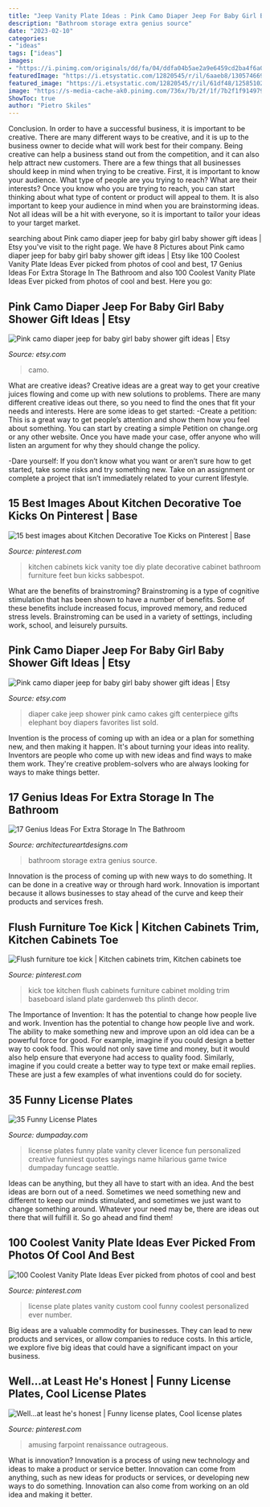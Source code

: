 ```yaml
---
title: "Jeep Vanity Plate Ideas : Pink Camo Diaper Jeep For Baby Girl Baby Shower Gift Ideas"
description: "Bathroom storage extra genius source"
date: "2023-02-10"
categories:
- "ideas"
tags: ["ideas"]
images:
- "https://i.pinimg.com/originals/dd/fa/04/ddfa04b5ae2a9e6459cd2ba4f6a0a83d.jpg"
featuredImage: "https://i.etsystatic.com/12820545/r/il/6aaeb8/1305746697/il_794xN.1305746697_cznm.jpg"
featured_image: "https://i.etsystatic.com/12820545/r/il/61df48/1258510212/il_794xN.1258510212_hamw.jpg"
image: "https://s-media-cache-ak0.pinimg.com/736x/7b/2f/1f/7b2f1f914979a8d949fd8d408e15a39f--stock-cabinets-kick-plate.jpg"
ShowToc: true
author: "Pietro Skiles"
---
```



Conclusion.
In order to have a successful business, it is important to be creative. There are many different ways to be creative, and it is up to the business owner to decide what will work best for their company. Being creative can help a business stand out from the competition, and it can also help attract new customers. There are a few things that all businesses should keep in mind when trying to be creative.
First, it is important to know your audience. What type of people are you trying to reach? What are their interests? Once you know who you are trying to reach, you can start thinking about what type of content or product will appeal to them. It is also important to keep your audience in mind when you are brainstorming ideas. Not all ideas will be a hit with everyone, so it is important to tailor your ideas to your target market.

	

		
searching about Pink camo diaper jeep for baby girl baby shower gift ideas | Etsy you've visit to the right page. We have 8 Pictures about Pink camo diaper jeep for baby girl baby shower gift ideas | Etsy like 100 Coolest Vanity Plate Ideas Ever picked from photos of cool and best, 17 Genius Ideas For Extra Storage In The Bathroom and also 100 Coolest Vanity Plate Ideas Ever picked from photos of cool and best. Here you go:
		
    
## Pink Camo Diaper Jeep For Baby Girl Baby Shower Gift Ideas | Etsy

<img loading=lazy src="https://i.etsystatic.com/12820545/r/il/61df48/1258510212/il_794xN.1258510212_hamw.jpg" onerror="this.onerror=null;this.src='https://tse1.mm.bing.net/th?id=OIP.QzXIrgQiydfdnhc7XotIogHaJ4&amp;pid=15.1';" alt="Pink camo diaper jeep for baby girl baby shower gift ideas | Etsy">

_Source: etsy.com_

>camo. 

	

What are creative ideas?
Creative ideas are a great way to get your creative juices flowing and come up with new solutions to problems. There are many different creative ideas out there, so you need to find the ones that fit your needs and interests. Here are some ideas to get started: 
-Create a petition: This is a great way to get people’s attention and show them how you feel about something. You can start by creating a simple Petition on change.org or any other website. Once you have made your case, offer anyone who will listen an argument for why they should change the policy. 

-Dare yourself: If you don’t know what you want or aren’t sure how to get started, take some risks and try something new. Take on an assignment or complete a project that isn’t immediately related to your current lifestyle.

    
## 15 Best Images About Kitchen Decorative Toe Kicks On Pinterest | Base

<img loading=lazy src="https://s-media-cache-ak0.pinimg.com/736x/7b/2f/1f/7b2f1f914979a8d949fd8d408e15a39f--stock-cabinets-kick-plate.jpg" onerror="this.onerror=null;this.src='https://tse4.mm.bing.net/th?id=OIP.Ak7Ox6ojM8W9kiEgahlZ_wHaJ6&amp;pid=15.1';" alt="15 best images about Kitchen Decorative Toe Kicks on Pinterest | Base">

_Source: pinterest.com_

>kitchen cabinets kick vanity toe diy plate decorative cabinet bathroom furniture feet bun kicks sabbespot. 

	

What are the benefits of brainstroming?
Brainstroming is a type of cognitive stimulation that has been shown to have a number of benefits. Some of these benefits include increased focus, improved memory, and reduced stress levels. Brainstroming can be used in a variety of settings, including work, school, and leisurely pursuits.

    
## Pink Camo Diaper Jeep For Baby Girl Baby Shower Gift Ideas | Etsy

<img loading=lazy src="https://i.etsystatic.com/12820545/r/il/6aaeb8/1305746697/il_794xN.1305746697_cznm.jpg" onerror="this.onerror=null;this.src='https://tse4.mm.bing.net/th?id=OIP.VSP9uWWiWkT7FzHeZh13TAHaNJ&amp;pid=15.1';" alt="Pink camo diaper jeep for baby girl baby shower gift ideas | Etsy">

_Source: etsy.com_

>diaper cake jeep shower pink camo cakes gift centerpiece gifts elephant boy diapers favorites list sold. 

	

Invention is the process of coming up with an idea or a plan for something new, and then making it happen. It's about turning your ideas into reality. Inventors are people who come up with new ideas and find ways to make them work. They're creative problem-solvers who are always looking for ways to make things better.

    
## 17 Genius Ideas For Extra Storage In The Bathroom

<img loading=lazy src="http://www.architectureartdesigns.com/wp-content/uploads/2015/09/419.jpg" onerror="this.onerror=null;this.src='https://tse1.mm.bing.net/th?id=OIP.vqyatHacPgkjq2jM14o7FgHaLS&amp;pid=15.1';" alt="17 Genius Ideas For Extra Storage In The Bathroom">

_Source: architectureartdesigns.com_

>bathroom storage extra genius source. 

	

Innovation is the process of coming up with new ways to do something. It can be done in a creative way or through hard work. Innovation is important because it allows businesses to stay ahead of the curve and keep their products and services fresh.

    
## Flush Furniture Toe Kick | Kitchen Cabinets Trim, Kitchen Cabinets Toe

<img loading=lazy src="https://i.pinimg.com/736x/1f/a8/a5/1fa8a5da60447ba0b1c6a27511d46cfd--baseboard-moldings.jpg" onerror="this.onerror=null;this.src='https://tse3.mm.bing.net/th?id=OIP.epzYa4fBprgnB7tIdlLXSgHaFj&amp;pid=15.1';" alt="Flush furniture toe kick | Kitchen cabinets trim, Kitchen cabinets toe">

_Source: pinterest.com_

>kick toe kitchen flush cabinets furniture cabinet molding trim baseboard island plate gardenweb ths plinth decor. 

	

The Importance of Invention: It has the potential to change how people live and work.
Invention has the potential to change how people live and work. The ability to make something new and improve upon an old idea can be a powerful force for good. For example, imagine if you could design a better way to cook food. This would not only save time and money, but it would also help ensure that everyone had access to quality food. Similarly, imagine if you could create a better way to type text or make email replies. These are just a few examples of what inventions could do for society.

    
## 35 Funny License Plates

<img loading=lazy src="http://www.dumpaday.com/wp-content/uploads/2014/04/funny-license-plates-4.jpg" onerror="this.onerror=null;this.src='https://tse3.mm.bing.net/th?id=OIP.rG_kTraly32FTTRyme4dKwHaJ3&amp;pid=15.1';" alt="35 Funny License Plates">

_Source: dumpaday.com_

>license plates funny plate vanity clever licence fun personalized creative funniest quotes sayings name hilarious game twice dumpaday funcage seattle. 

	

Ideas can be anything, but they all have to start with an idea. And the best ideas are born out of a need. Sometimes we need something new and different to keep our minds stimulated, and sometimes we just want to change something around. Whatever your need may be, there are ideas out there that will fulfill it. So go ahead and find them!

    
## 100 Coolest Vanity Plate Ideas Ever Picked From Photos Of Cool And Best

<img loading=lazy src="https://i.pinimg.com/736x/c8/4e/26/c84e26a105b5a385eb20bc74fb03d9ee.jpg" onerror="this.onerror=null;this.src='https://tse1.mm.bing.net/th?id=OIP.s2FqZLSdVjJRALS3qrLijwHaFV&amp;pid=15.1';" alt="100 Coolest Vanity Plate Ideas Ever picked from photos of cool and best">

_Source: pinterest.com_

>license plate plates vanity custom cool funny coolest personalized ever number. 

	

Big ideas are a valuable commodity for businesses. They can lead to new products and services, or allow companies to reduce costs. In this article, we explore five big ideas that could have a significant impact on your business.

    
## Well...at Least He&#039;s Honest | Funny License Plates, Cool License Plates

<img loading=lazy src="https://i.pinimg.com/originals/dd/fa/04/ddfa04b5ae2a9e6459cd2ba4f6a0a83d.jpg" onerror="this.onerror=null;this.src='https://tse4.mm.bing.net/th?id=OIP.QRmoiXBqJke7qI1IoBl8XAHaJ3&amp;pid=15.1';" alt="Well...at least he&#039;s honest | Funny license plates, Cool license plates">

_Source: pinterest.com_

>amusing farpoint renaissance outrageous. 

	

What is innovation?
Innovation is a process of using new technology and ideas to make a product or service better. Innovation can come from anything, such as new ideas for products or services, or developing new ways to do something. Innovation can also come from working on an old idea and making it better.

